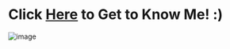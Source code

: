 # Click [Here](https://ghubnerr.github.io) to Get to Know Me! :)
![image](https://github.com/ghubnerr/ghubnerr.github.io/assets/91924667/6b5ab266-b0c6-48a0-acb4-1555f87eea62)

